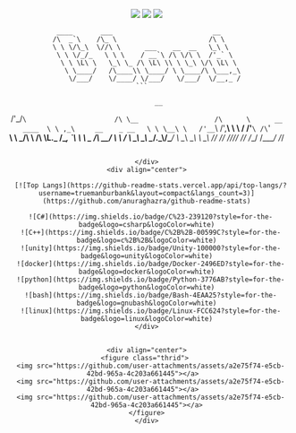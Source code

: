 
<div align="center">
<figure class="thrid"> 
  <img src="https://github.com/user-attachments/assets/a2e75f74-e5cb-42bd-965a-4c203a661445"></a>  
  <img src="https://github.com/user-attachments/assets/a2e75f74-e5cb-42bd-965a-4c203a661445"></a>  
  <img src="https://github.com/user-attachments/assets/a2e75f74-e5cb-42bd-965a-4c203a661445"></a>
</figure>
</div>

<div align="center">
                                                                             
```
 ____       ___                         __     
/\  _`\    /\_ \                       /\ \    
\ \ \/\_\  \//\ \      ___    __  __   \_\ \   
 \ \ \/_/_   \ \ \    / __`\ /\ \/\ \  /'_` \  
  \ \ \L\ \   \_\ \_ /\ \L\ \\ \ \_\ \/\ \L\ \ 
   \ \____/   /\____\\ \____/ \ \____/\ \___,_\
    \/___/    \/____/ \/___/   \/___/  \/__,_ /
```⠀⠀
```
                               __                     
 /'\_/`\                      /\ \__                  
/\      \      __       ____  \ \ ,_\     __    _ __  
\ \ \__\ \   /'__`\    /',__\  \ \ \/   /'__`\ /\`'__\
 \ \ \_/\ \ /\ \L\.\_ /\__, `\  \ \ \_ /\  __/ \ \ \/ 
  \ \_\\ \_\\ \__/.\_\\/\____/   \ \__\\ \____\ \ \_\ 
   \/_/ \/_/ \/__/\/_/ \/___/     \/__/ \/____/  \/_/ 
                                                      
```
                                                     
</div>
<div align="center">
  
  [![Top Langs](https://github-readme-stats.vercel.app/api/top-langs/?username=truemanburbank&layout=compact&langs_count=3)](https://github.com/anuraghazra/github-readme-stats)

  ![C#](https://img.shields.io/badge/C%23-239120?style=for-the-badge&logo=csharp&logoColor=white)
  ![C++](https://img.shields.io/badge/C%2B%2B-00599C?style=for-the-badge&logo=c%2B%2B&logoColor=white)
  ![unity](https://img.shields.io/badge/Unity-100000?style=for-the-badge&logo=unity&logoColor=white)
  ![docker](https://img.shields.io/badge/Docker-2496ED?style=for-the-badge&logo=docker&logoColor=white)
  ![python](https://img.shields.io/badge/Python-3776AB?style=for-the-badge&logo=python&logoColor=white)
  ![bash](https://img.shields.io/badge/Bash-4EAA25?style=for-the-badge&logo=gnubash&logoColor=white)
  ![linux](https://img.shields.io/badge/Linux-FCC624?style=for-the-badge&logo=linux&logoColor=white)
</div>


<div align="center">
<figure class="thrid"> 
  <img src="https://github.com/user-attachments/assets/a2e75f74-e5cb-42bd-965a-4c203a661445"></a>  
  <img src="https://github.com/user-attachments/assets/a2e75f74-e5cb-42bd-965a-4c203a661445"></a>  
  <img src="https://github.com/user-attachments/assets/a2e75f74-e5cb-42bd-965a-4c203a661445"></a>
</figure>
</div>
